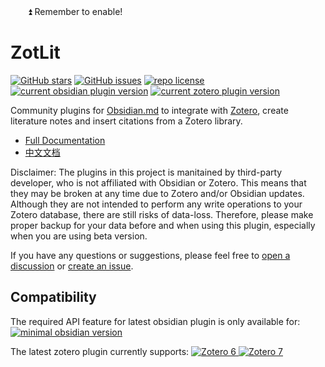 <div style="margin-top: -40px;">&nbsp;&nbsp;&nbsp;&nbsp;&nbsp;&nbsp;&nbsp;⏫ Remember to enable! <!-- Meant for Obsidian community plugin list view. --></div>

# ZotLit

[![GitHub stars](https://custom-icon-badges.demolab.com/github/stars/aidenlx/obsidian-zotero?logo=star)](https://github.com/aidenlx/obsidian-zotero/stargazers "GitHub stars") [![GitHub issues](https://custom-icon-badges.demolab.com/github/issues-raw/aidenlx/obsidian-zotero?logo=issue)](https://github.com/aidenlx/obsidian-zotero/issues "GitHub issues") [![repo license](https://custom-icon-badges.demolab.com/github/license/aidenlx/obsidian-zotero?logo=law&logoColor=white)](https://github.com/aidenlx/obsidian-zotero/blob/main/LICENSE "repo license") [![current obsidian plugin version](https://custom-icon-badges.demolab.com/badge/dynamic/json?color=8b6cef&label=obsidian%20plugin&query=version&url=https%3A%2F%2Fraw.githubusercontent.com%2Faidenlx%2Fobsidian-zotero%2Fmaster%2Fapp%2Fobsidian%2Fmanifest.json&logo=obsidian-full)](https://obzt.aidenlx.top/getting-started/install/obsidian "open obsidian plugin page") [![current zotero plugin version](https://custom-icon-badges.demolab.com/badge/dynamic/json?color=bc3a3c&label=zotero%20plugin&query=version&url=https%3A%2F%2Fraw.githubusercontent.com%2Faidenlx%2Fobsidian-zotero%2Fmaster%2Fapp%2Fzotero%2Fpackage.json&logo=zotero-32)](https://obzt.aidenlx.top/getting-started/install/zotero "open zotero plugin page")

Community plugins for [Obsidian.md](https://obsidian.md) to integrate with [Zotero](https://www.zotero.org), create literature notes and insert citations from a Zotero library.

- [Full Documentation](https://obzt.aidenlx.top/)
- [中文文档](https://obzt.aidenlx.top/zh-CN/)

<!-- [![open in obsidian](https://custom-icon-badges.demolab.com/badge/-Open%20In%20Obsidian-d4d4d4?style=for-the-badge&logo=obsidian-full)](https://obsidian.md/plugins?id=zotlit "open in obsidian") -->

Disclaimer: The plugins in this project is manitained by third-party developer, who is not affiliated with Obsidian or Zotero. This means that they may be broken at any time due to Zotero and/or Obsidian updates. Although they are not intended to perform any write operations to your Zotero database, there are still risks of data-loss. Therefore, please make proper backup for your data before and when using this plugin, especially when you are using beta version.

If you have any questions or suggestions, please feel free to [open a discussion](https://github.com/aidenlx/obsidian-zotero/discussions/new/choose) or [create an issue](https://github.com/aidenlx/obsidian-zotero/issues/new).

## Compatibility

The required API feature for latest obsidian plugin is only available for:
[![minimal obsidian version](https://custom-icon-badges.demolab.com/badge/dynamic/json?color=8b6cef&label=obsidian&prefix=^&query=minAppVersion&url=https%3A%2F%2Fraw.githubusercontent.com%2Faidenlx%2Fobsidian-zotero%2Fmaster%2Fapp%2Fobsidian%2Fmanifest.json&logo=obsidian-full)](https://obsidian.md "minimal obsidian version")

The latest zotero plugin currently supports:
[![Zotero 6](https://custom-icon-badges.demolab.com/badge/zotero-6-bc3a3c?logo=zotero-32) ![Zotero 7](https://custom-icon-badges.demolab.com/badge/zotero-7-bc3a3c?logo=zotero-32)](https://www.zotero.org/download/ "supported zotero version")
